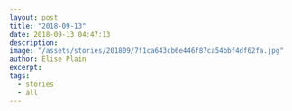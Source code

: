 ```yaml
---
layout: post
title: "2018-09-13"
date: 2018-09-13 04:47:13
description: 
image: "/assets/stories/201809/7f1ca643cb6e446f87ca54bbf4df62fa.jpg"
author: Elise Plain
excerpt: 
tags: 
  - stories
  - all
---
```



<p></p>
